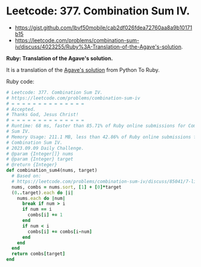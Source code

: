# Leetcode: 377. Combination Sum IV.

- https://gist.github.com/lbvf50mobile/cab2df026fdea72760aa8a9b10171b15
- https://leetcode.com/problems/combination-sum-iv/discuss/4023255/Ruby%3A-Translation-of-the-Agave's-solution.

**Ruby: Translation of the Agave's solution.**

It is a translation of the [Agave's solution](https://leetcode.com/problems/combination-sum-iv/discuss/85041/7-liner-in-Python-and-follow-up-question) from Python To Ruby.

Ruby code:
```Ruby
# Leetcode: 377. Combination Sum IV.
# https://leetcode.com/problems/combination-sum-iv
# = = = = = = = = = = = = = =
# Accepted.
# Thanks God, Jesus Christ!
# = = = = = = = = = = = = = =
# Runtime: 68 ms, faster than 85.71% of Ruby online submissions for Combination
# Sum IV.
# Memory Usage: 211.1 MB, less than 42.86% of Ruby online submissions for
# Combination Sum IV.
# 2023.09.09 Daily Challenge.
# @param {Integer[]} nums
# @param {Integer} target
# @return {Integer}
def combination_sum4(nums, target)
  # Based on:
  # https://leetcode.com/problems/combination-sum-iv/discuss/85041/7-liner-in-Python-and-follow-up-question
  nums, combs = nums.sort, [1] + [0]*target
  (0..target).each do |i|
    nums.each do |num|
      break if num > i
      if num == i
        combs[i] += 1
      end
      if num < i
        combs[i] += combs[i-num]
      end
    end
  end
  return combs[target]
end

```
